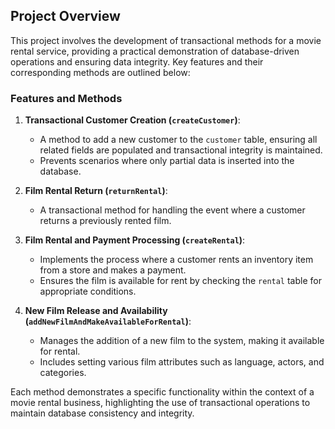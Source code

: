 ## Project Overview

This project involves the development of transactional methods for a movie rental service, providing a practical demonstration of database-driven operations and ensuring data integrity. Key features and their corresponding methods are outlined below:

### Features and Methods

1. **Transactional Customer Creation (`createCustomer`)**:
   - A method to add a new customer to the `customer` table, ensuring all related fields are populated and transactional integrity is maintained.
   - Prevents scenarios where only partial data is inserted into the database.

2. **Film Rental Return (`returnRental`)**:
   - A transactional method for handling the event where a customer returns a previously rented film.

3. **Film Rental and Payment Processing (`createRental`)**:
   - Implements the process where a customer rents an inventory item from a store and makes a payment.
   - Ensures the film is available for rent by checking the `rental` table for appropriate conditions.

4. **New Film Release and Availability (`addNewFilmAndMakeAvailableForRental`)**:
   - Manages the addition of a new film to the system, making it available for rental.
   - Includes setting various film attributes such as language, actors, and categories.

Each method demonstrates a specific functionality within the context of a movie rental business, highlighting the use of transactional operations to maintain database consistency and integrity.
